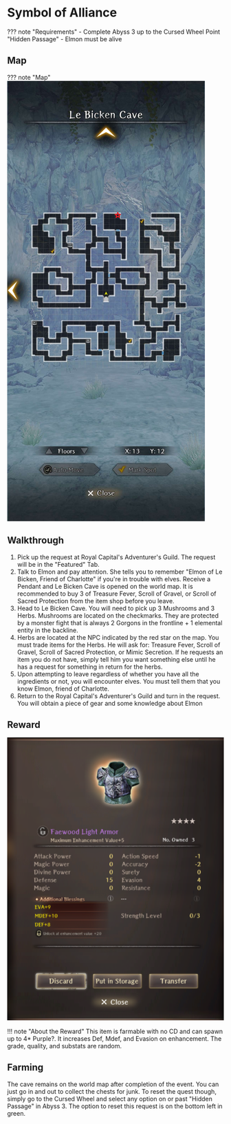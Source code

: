 # Symbol of Alliance

??? note "Requirements"
    - Complete Abyss 3 up to the Cursed Wheel Point "Hidden Passage"
    - Elmon must be alive

## Map

??? note "Map"
    ![](./img/le-bicken-cave.jpg)

## Walkthrough
1. Pick up the request at Royal Capital's Adventurer's Guild. The request will be in the "Featured" Tab.
2. Talk to Elmon and pay attention. She tells you to remember "Elmon of Le Bicken, Friend of Charlotte" if you're in trouble with elves. Receive a Pendant and Le Bicken Cave is opened on the world map. It is recommended to buy 3 of Treasure Fever, Scroll of Gravel, or Scroll of Sacred Protection from the item shop before you leave.
3. Head to Le Bicken Cave. You will need to pick up 3 Mushrooms and 3 Herbs. Mushrooms are located on the checkmarks. They are protected by a monster fight that is always 2 Gorgons in the frontline + 1 elemental entity in the backline.
4. Herbs are located at the NPC indicated by the red star on the map. You must trade items for the Herbs. He will ask for: Treasure Fever, Scroll of Gravel, Scroll of Sacred Protection, or Mimic Secretion. If he requests an item you do not have, simply tell him you want something else until he has a request for something in return for the herbs.
5. Upon attempting to leave regardless of whether you have all the ingredients or not, you will encounter elves. You must tell them that you know Elmon, friend of Charlotte.
6. Return to the Royal Capital's Adventurer's Guild and turn in the request. You will obtain a piece of gear and some knowledge about Elmon

## Reward
  ![](./img/symbol-of-alliance-reward.png)

!!! note "About the Reward"
    This item is farmable with no CD and can spawn up to 4* Purple?. It increases Def, Mdef, and Evasion on enhancement. The grade, quality, and substats are random.

## Farming

The cave remains on the world map after completion of the event. You can just go in and out to collect the chests for junk. To reset the quest though, simply go to the Cursed Wheel and select any option on or past "Hidden Passage" in Abyss 3. The option to reset this request is on the bottom left in green.
